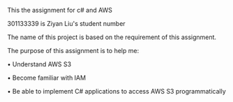 This the assignment for c# and AWS

301133339 is Ziyan Liu's student number

The name of this project is based on the requirement of this assignment.

The purpose of this assignment is to help me:

• Understand AWS S3

• Become familiar with IAM

• Be able to implement C# applications to access AWS S3 programmatically
